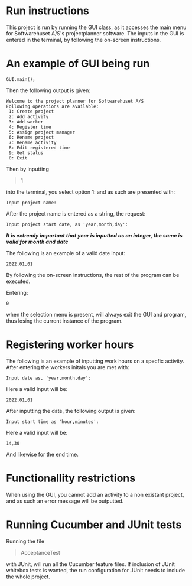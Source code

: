Run instructions
================
This project is run by running the GUI class, as it accesses the main menu for
Softwarehuset A/S's projectplanner software. The inputs in the GUI is entered
in the terminal, by following the on-screen instructions.

An example of GUI being run
===========================
```
GUI.main();
```
Then the following output is given:
```
Welcome to the project planner for Softwarehuset A/S
Following operations are available: 
 1: Create project 
 2: Add activity 
 3: Add worker 
 4: Register time 
 5: Assign project manager 
 6: Rename project 
 7: Rename activity 
 8: Edit registered time 
 9: Get status
 0: Exit 
```
Then by inputting
> 1

into the terminal, you select option 1: and as such are presented with:
```
Input project name:
```
After the project name is entered as a string, the request:
```
Input project start date, as 'year,month,day': 
```
***It is extremly important that year is inputted as an integer, the same is valid for month
and date***

The following is an example of a valid date input:
```
2022,01,01
```
By following the on-screen instructions, the rest of the program 
can be executed.

Entering:
```
0
```
when the selection menu is present, will always exit the GUI and program, thus losing the current
instance of the program.

Registering worker hours
========================
The following is an example of inputting work hours on a specfic activity.
After entering the workers initals you are met with:
```
Input date as, 'year,month,day': 
```
Here a valid input will be:
```
2022,01,01
```
After inputting the date, the following output is given:
```
Input start time as 'hour,minutes': 
```
Here a valid input will be:
```
14,30
```
And likewise for the end time.

Functionallity restrictions
===========================
When using the GUI, you cannot add an activity to a non existant project,
and as such an error message will be outputted.

Running Cucumber and JUnit tests
================================
Running the file
> AcceptanceTest

with JUnit, will run all the Cucumber feature files.
If inclusion of JUnit whitebox tests is wanted, the run configuration
for JUnit needs to include the whole project.
